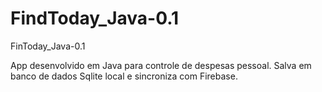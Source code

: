 # FindToday_Java-0.1
FinToday_Java-0.1

App desenvolvido em Java para controle de despesas pessoal. Salva em banco de dados Sqlite local e sincroniza com Firebase.
